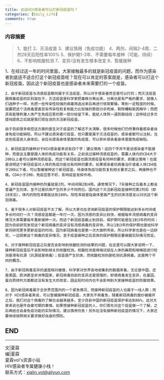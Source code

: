 ```yaml
---
title: 谈谈HIV感染者可以打新冠疫苗吗？
categories: [Daily_Life]
comments: true
---
```


### 内容摘要
> 1、能打
> 2、灭活疫苗
> 3、建议慎用（免疫功能）
> 4、两剂、间隔2-4周、二剂28天后阳性率100%
> 5、保护期1-3年、不需要每年接种（可能、持续）
> 6、不影响核酸检测
> 7、变异/没有发生根本改变
> 8、暂缓接种

1、在经过这一年的时间里面，大家接触最多的就是新冠疫苗的问题，而作为感染者到底适不适合打这个新冠疫苗呢？现在可以肯定的答案就是，感染者可以打这个新冠疫苗。因此这个新冠疫苗也是感染者未来需要打的一个疫苗。

    2、由于新冠疫苗与流感疫苗都同属于灭活疫苗，所以对于感染者而言是可以打的；而灭活疫苗跟病毒疫苗的区别就在于，灭活疫苗是科学家把毒株分离出来，分离也是有严格的要求，就像人们选种子一样，先把一些传染性较强的病毒筛选出来后再进行培育繁殖，等到一定程度的时候，就要把这个活病毒里面具有传染性和复制能力比较强的那部分杀死掉，剔除糟粕取其精华；而把具有能够刺激人体产生免疫应答的那一部分给留下来，能给人体筑一道防御战线；这样经过多次提纯提炼之后就是我们现在说的灭活新冠疫苗。

    由于目前很多疾控这方面的医生对于疫苗的了解还不太清晰，很多时候他们仍然秉持着感染者自身免疫功能缺陷，所以不建议感染者打疫苗，但只要是属于灭活疫苗的，感染者都可以注射。当这些疫苗进入身体后，会拉长提高身体里面的免疫度，可以弥补感染者身体里面免疫缺陷。

    3、新冠疫苗的接种对于HIV感染者来说有四个字：建议慎用！这四个字并不是说感染者不能接种，而是这主要是跟人体的免疫功能有关系，之前说过接种流感疫苗的，需要人体内的CD4大于200以上者可以接种流感疫苗，而这个新冠疫苗也跟流感疫苗有同样的要求，即建议慎用！也就是说明这个新冠疫苗对人体的免疫功能也有同样的要求。如果感染者抗病毒治疗或者人体CD4低于200以下者，可以暂缓接种这个新冠疫苗，待身体免疫功能恢复到相关要求之后，再接种也不晚。CD4小于200，免疫应答不好，影响疫苗发挥作用。

    4、新冠疫苗国内接种的剂量就是2剂，中间间隔2到4周。通常情况下，7天接种之后基本上都会普遍产生抗体，至不过是抗体产生的多少不同而巳。国内这个灭活新冠疫苗接种完第2剂后（即28天后），体内的阳性率都能达到100%。阳性率就是指身体里面产生的抗体浓度足以对抗这个新冠病毒。

    5、鉴于很多人对新冠疫苗不太了解，所以大家也在咨询新冠疫苗的保护期限能达到多长时间或多长时间打一次？流感疫苗都是一年打一次，因为流感的变异比较快，根据每年流感病毒的变异情况大家需要每年重新接种一次。而这个新冠疫苗截止到目前，保护期可能是在1到3年的时间；因为目前研究发现这个新冠病毒的变异没有流感病毒的变异快，所以1到3年的保护期也是给科学家将研究更多更新疫苗的时间。因为新冠病毒也是第一次大面积传染，所以科学家也是在一边研究，一边观察这个病毒的变异情况，至于疫苗接种之后具体的保护期限还要根据实际情况而定。

    6、对于接种新冠疫苗之后是否会影响到核酸检测的结果的问题，在这里可以跟大家说明一下，接种新冠疫苗后不会影响到相关的核酸检测。核酸检测是用咽试纸在人体的鼻腔和咽喉部进行检测是滞有抗源（抗源就是病毒）；疫苗是产生抗体，而核酸检测则是检测抗源病毒，这是两个不同的概念。

    7、由于新冠病毒变异的速度相对缓慢，科学家对世界各地收集到的数据来看，无论是中国，还是美国、欧洲甚至非洲等国家，新冠病毒目前的变异还是很慢的，即使病毒发生变异，在基因、蛋白质排列方面都还没有发生大的改变，因此短时间内也不会影响到大家接种疫苗的防御效果。
    
    8、因为新冠病毒属于全世界范围内的一个紧急情况，而接种新冠疫苗的人也属于一线人群；而对于 HIV感染者来说，可以暂缓接种新冠疫苗，大家先不用着急，随着新冠病毒的面纱被揭开之后，我们对这个病毒的了解也会越来越多。至少目前中国的新冠疫苗保护率达到86%，这对大家来说也是件自豪可期的事情。如果想接种新冠疫苗的人，你们首先对这个疫苗做一个了解，之后再结合自身免疫功能的实际情况，建议慎用勿急！另外在没有接种新冠疫苗的情况下，大家还要继续按照相关要求做好自身的预防。

END<br>
---

---
文|夏霖<br>
编|夏霖<br>
夏霖vol's资源小站<br>
HIV感染者专属健康小栈！<br>
联系方式：xialin.vol@aliyun.com


